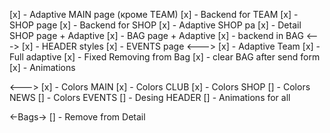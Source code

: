 [x] - Adaptive MAIN page (кроме TEAM)
[x] - Backend for TEAM
[x] - SHOP page
[x] - Backend for SHOP
[x] - Adaptive SHOP pa
[x] - Detail SHOP page + Adaptive
[x] - BAG page + Adaptive
[x] - backend in BAG
<--->
[x] - HEADER styles
[x] - EVENTS page
<--->
[x] - Adaptive Team
[x] - Full adaptive
[x] - Fixed Removing from Bag
[x] - clear BAG after send form
[x] - Animations

<--->
[x] - Colors MAIN
[x] - Colors CLUB
[x] - Colors SHOP
[] - Colors NEWS
[] - Colors EVENTS
[] - Desing HEADER
[] - Animations for all

<-Bags->
[] - Remove from Detail
